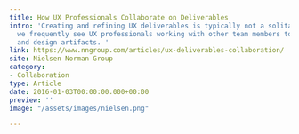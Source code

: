 ```yaml
---
title: How UX Professionals Collaborate on Deliverables
intro: 'Creating and refining UX deliverables is typically not a solitary act, and
  we frequently see UX professionals working with other team members to create documentation
  and design artifacts. '
link: https://www.nngroup.com/articles/ux-deliverables-collaboration/
site: Nielsen Norman Group
category:
- Collaboration
type: Article
date: 2016-01-03T00:00:00.000+00:00
preview: ''
image: "/assets/images/nielsen.png"

---
```


